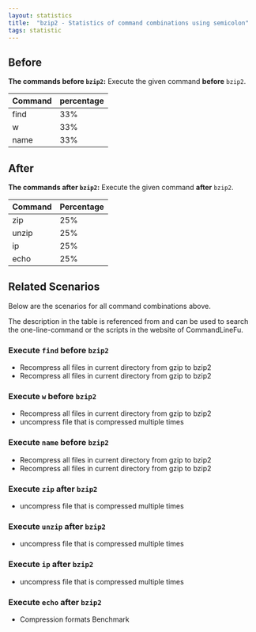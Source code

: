 ```yaml
---
layout: statistics
title:  "bzip2 - Statistics of command combinations using semicolon"
tags: statistic
---
```


## Before

__The commands before `bzip2`:__  Execute the given command __before__ `bzip2`.

| Command | percentage |
|--------|--------|
| find | 33% |
| w | 33% |
| name | 33% |



## After

__The commands after `bzip2`:__ Execute the given command __after__ `bzip2`.

| Command | Percentage | 
|-------|--------|
| zip | 25% |
| unzip | 25% |
| ip | 25% |
| echo | 25% |



## Related Scenarios

Below are the scenarios for all command combinations above.

The description in the table is referenced from and can be used to search the one-line-command or the scripts in the website of CommandLineFu.


### Execute `find` before `bzip2`

- Recompress all files in current directory from gzip to bzip2
- Recompress all files in current directory from gzip to bzip2

            
### Execute `w` before `bzip2`

- Recompress all files in current directory from gzip to bzip2
- uncompress file that is compressed multiple times

            
### Execute `name` before `bzip2`

- Recompress all files in current directory from gzip to bzip2
- Recompress all files in current directory from gzip to bzip2

            


### Execute `zip` after `bzip2`

- uncompress file that is compressed multiple times

            
### Execute `unzip` after `bzip2`

- uncompress file that is compressed multiple times

            
### Execute `ip` after `bzip2`

- uncompress file that is compressed multiple times

            
### Execute `echo` after `bzip2`

- Compression formats Benchmark

            
